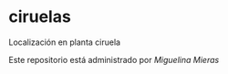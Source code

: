 # ciruelas
Localización en planta ciruela

Este repositorio está administrado por *Miguelina Mieras*
